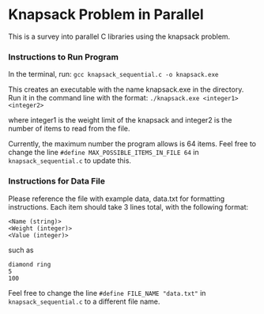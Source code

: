 # Knapsack Problem in Parallel

This is a survey into parallel C libraries using the knapsack problem.

### Instructions to Run Program

In the terminal, run:
`gcc knapsack_sequential.c -o knapsack.exe`

This creates an executable with the name knapsack.exe in the directory. Run it in the command line with the format:
`./knapsack.exe <integer1> <integer2>`

where integer1 is the weight limit of the knapsack and integer2 is the number of items to read from the file.

Currently, the maximum number the program allows is 64 items. 
Feel free to change the line `#define MAX_POSSIBLE_ITEMS_IN_FILE 64` in `knapsack_sequential.c` to update this.

### Instructions for Data File
Please reference the file with example data, data.txt for formatting instructions.
Each item should take 3 lines total, with the following format:

```
<Name (string)>
<Weight (integer)>
<Value (integer)>
```

such as

```
diamond ring
5
100
```

Feel free to change the line `#define FILE_NAME "data.txt"` in `knapsack_sequential.c` to a different file name.